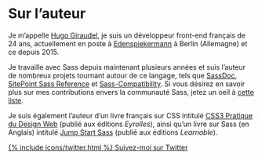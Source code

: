 
# Sur l’auteur

Je m’appelle [Hugo Giraudel](http://hugogiraudel.com), je suis un développeur front-end français de 24 ans, actuellement en poste à [Edenspiekermann](http://edenspiekermann.com) à Berlin (Allemagne) et ce depuis 2015.

Je travaille avec Sass depuis maintenant plusieurs années et suis l’auteur de nombreux projets tournant autour de ce langage, tels que [SassDoc](http://sassdoc.com), [SitePoint Sass Reference](http://sitepoint.com/sass-reference/) et [Sass-Compatibility](http://sass-compatibility.github.io). Si vous désirez en savoir plus sur mes contributions envers la communauté Sass, jetez un oeil à [cette liste](http://github.com/HugoGiraudel/awesome-sass).

Je suis également l’auteur d’un livre français sur CSS intitulé [CSS3 Pratique du Design Web](http://css3-pratique.fr/) (publié aux éditions *Eyrolles*), ainsi qu’un livre sur Sass (en Anglais) intitulé [Jump Start Sass](https://learnable.com/books/jump-start-sass) (publié aux éditions *Learnable*).

<div class="button-wrapper">
  <a href="https://twitter.com/{{ site.twitter_username }}" target="_blank" class="button">
    {% include icons/twitter.html %}
    Suivez-moi sur Twitter
  </a>
</div>
